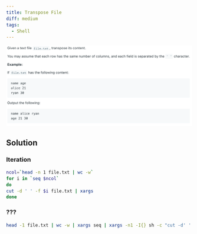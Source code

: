 ```yaml
---
title: Transpose File
diff: medium
tags:
  - Shell
---
```


<img class="medium-zoom" src="/algo/transpose-file.png" alt="https://leetcode.com/problems/transpose-file">

## Solution

### Iteration

```bash
ncol=`head -n 1 file.txt | wc -w`
for i in `seq $ncol`
do
cut -d ' ' -f $i file.txt | xargs
done
```

### ???

```bash
head -1 file.txt | wc -w | xargs seq | xargs -n1 -I{} sh -c "cut -d' ' -f{} file.txt | xargs"
```

